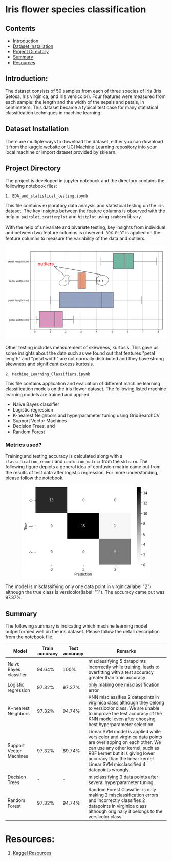 # Iris flower species classification

## Contents
  * [Introduction](#introduction)
  * [Dataset Installation](#dataset)
  * [Project Directory](#directory)
  * [Summary](#summary)
  * [Resources](#resources)

## Introduction: <a name="introduction"></a>
The dataset consists of 50 samples from each of three species of Iris (Iris Setosa, Iris virginica, and Iris versicolor). Four features were measured from each sample: the length and the width of the sepals and petals, in centimeters. This dataset became a typical test case for many statistical classification techniques in machine learning.

## Dataset Installation <a name="dataset"></a>
There are multiple ways to download the dataset, either you can download it from the [kaggle website](https://www.kaggle.com/arshid/iris-flower-dataset) or [UCI Machine Learning repository](https://archive.ics.uci.edu/ml/datasets/Iris) into your local machine or import dataset provided by sklearn. 

## Project Directory <a name="directory"></a>
The project is developed in jupyter notebook and the directory contains the following notebook files:
```
1. EDA_and_statistical_testing.ipynb
```
This file contains exploratory data analysis and statistical testing on the iris dataset. The key insights between the feature columns is observed with the help or `pairplot`, `scatterplot` and `histplot` using `seaborn` library.
<br>
<br>
With the help of univariate and bivariate testing, key insights from individual and between two feature columns is observed. `BOX PLOT` is applied on the feature columns to measure the variability of the data and outliers. 
<p align="center">
  <img src='images/box-plot-2.png' width=600>
</p>


Other testing includes measurement of skewness, kurtosis. This gave us some insights about the data such as we found out that features "petal length" and "petal width" are not normally distributed and they have strong skewness and significant excess kurtosis.

```
2. Machine_Learning_Classifiers.ipynb
```
This file contains application and evaluation of different machine learning classification models on the iris flower dataset. The following listed machine learning models are trained and applied:

* Naive Bayes classifier 
* Logistic regression 
* K-nearest Neighbors and hyperparameter tuning using GridSearchCV
* Support Vector Machines 
* Decision Trees, and 
* Random Forest 

### Metrics used? 
Training and testing accuracy is calculated along with a `classification_report` and `confusion_matrix` from the `sklearn`. The following figure depicts a general idea of confusion matrix came out from the results of test data after logistic regression. For more understanding, please follow the notebook. 
<p align="center">
  <img src='images/confusion-matrix.png' width=400>
</p>

The model is misclassifying only one data point in virginica(label "2") although the true class is versicolor(label: "1"). The accuracy came out was 97.37%.

## Summary <a name="summary"></a>
The following summary is indicating which machine learning model outperformed well on the iris dataset. Please follow the detail description from the notebook file. 

| Model | Train accuracy | Test accuracy | Remarks |
| --- | --- | --- | --- |
| Naive Bayes classifier | 94.64% | 100% | misclassifying 5 datapoints incorrectly while training, leads to overfitting with a test accuracy greater than train accuracy. |
| Logistic regression | 97.32%  | 97.37% | only making one misclassification error |
| K-nearest Neighbors |  97.32%  | 94.74% | KNN misclassifies 2 datapoints in virginica class although they belong to versicolor class. We are unable to improve the test accuracy of the KNN model even after choosing best hyperparameter selection|
| Support Vector Machines |  97.32%  | 89.74% | Linear SVM model is applied while versicolor and virginica data points are overlapping on each other. We can use any other kernel, such as RBF kernet but it is giving lower accuracy than the linear kernel. Linear SVM misclassified 4 datapoints wrongly. |
| Decision Trees | - | - | misclassifying 3 data points after several hyperparameter tuning. |
| Random Forest | 97.32% | 94.74% | Random Forest Classifier is only making 2 misclassification errors and incorrectly classifies 2 datapoints in virginica class although originally it belongs to the versicolor class. | 

# Resources:  <a name="resources"></a>
1. [Kaggel Resources](https://www.kaggle.com/kumarsatwik/beginner-iris-dataset-classification/notebook)
